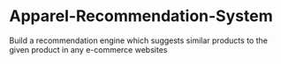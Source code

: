 # Apparel-Recommendation-System
Build a recommendation engine which suggests similar products to the given product in any e-commerce websites

